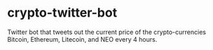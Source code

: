 # crypto-twitter-bot
Twitter bot that tweets out the current price of the crypto-currencies Bitcoin, Ethereum, Litecoin, and NEO every 4 hours.
